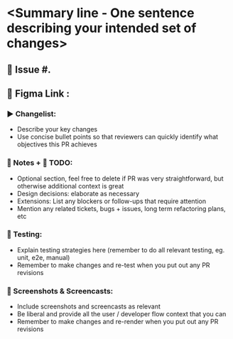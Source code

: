 # <Summary line - One sentence describing your intended set of changes>

## 🎫 Issue #<bug number>.
## 🎨 Figma Link <optional>: 

### ▶ Changelist:

- Describe your key changes
- Use concise bullet points so that reviewers can quickly identify what objectives this PR achieves

### 📝 Notes + 🚧 TODO:

- Optional section, feel free to delete if PR was very straightforward, but otherwise additional context is great
- Design decisions: elaborate as necessary
- Extensions: List any blockers or follow-ups that require attention
- Mention any related tickets, bugs + issues, long term refactoring plans, etc

### 🧪 Testing:

- Explain testing strategies here (remember to do all relevant testing, eg. unit, e2e, manual)
- Remember to make changes and re-test when you put out any PR revisions

### 🎥 Screenshots & Screencasts:

- Include screenshots and screencasts as relevant
- Be liberal and provide all the user / developer flow context that you can
- Remember to make changes and re-render when you put out any PR revisions
